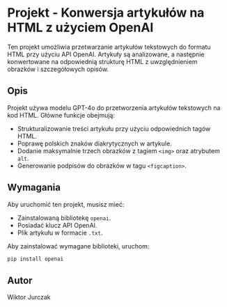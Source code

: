 # Projekt - Konwersja artykułów na HTML z użyciem OpenAI

Ten projekt umożliwia przetwarzanie artykułów tekstowych do formatu HTML przy użyciu API OpenAI. Artykuły są analizowane, a następnie konwertowane na odpowiednią strukturę HTML z uwzględnieniem obrazków i szczegółowych opisów.

## Opis

Projekt używa modelu GPT-4o do przetworzenia artykułów tekstowych na kod HTML. Główne funkcje obejmują:
- Strukturalizowanie treści artykułu przy użyciu odpowiednich tagów HTML.
- Poprawę polskich znaków diakrytycznych w artykule.
- Dodanie maksymalnie trzech obrazków z tagiem `<img>` oraz atrybutem `alt`.
- Generowanie podpisów do obrazków w tagu `<figcaption>`.

## Wymagania

Aby uruchomić ten projekt, musisz mieć:
- Zainstalowaną bibliotekę `openai`.
- Posiadać klucz API OpenAI.
- Plik artykułu w formacie `.txt`.

Aby zainstalować wymagane biblioteki, uruchom:
```bash
pip install openai
```
## Autor
Wiktor Jurczak
